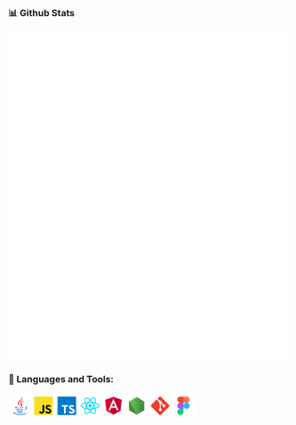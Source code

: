 ### 📊 Github Stats




<a href="https://github.com/leopoglia/leopoglia">
                <img src="https://raw.githubusercontent.com/leopoglia/leopoglia/f6cf406bda63715f8f44620368cadd9b12f9f3dd/generated/languages.svg#gh-dark-mode-only" />
                <img src="https://raw.githubusercontent.com/leopoglia/leopoglia/7ede33ceb15f5c4aafd1b05e6192259517e32b69/generated/overview.svg#gh-dark-mode-only"/>     
</a>

### 🔨 Languages and Tools:
<a href="https://www.java.com" target="_blank"><img align="left" alt="Java" height ="42px" src="https://github.com/leopoglia/leopoglia/blob/master/imgs/java.svg"></a>
<a href="https://developer.mozilla.org/en-US/docs/Web/JavaScript" target="_blank"> <img align="left" alt="JavaScript" height ="42px"  src="https://github.com/leopoglia/leopoglia/blob/master/imgs/javascript.svg"> </a>
<a href="https://www.typescriptlang.org/" target="_blank"><img align="left" alt="Typescirpt" height ="42px" src="https://github.com/leopoglia/leopoglia/blob/master/imgs/typescript.svg"></a>
<a href="https://reactjs.org/" target="_blank"> <img align="left" alt="React" height ="42px" src="https://github.com/leopoglia/leopoglia/blob/master/imgs/react.svg"></a>
<a href="https://angular.io/" target="_blank"> <img align="left" alt="Angular" height ="42px" src="https://github.com/leopoglia/leopoglia/blob/master/imgs/angular.svg"></a>
<a href="https://nodejs.org" target="_blank"><img align="left" alt="Node.js" height ="42px" src="https://github.com/leopoglia/leopoglia/blob/master/imgs/node.svg"></a>
<a href="https://git-scm.com/" target="_blank"> <img src="https://github.com/leopoglia/leopoglia/blob/master/imgs/git-scm.svg" align="left" alt="Git" height='42px'/></a>
<a href="https://www.figma.com/" target="_blank"> <img src="https://github.com/leopoglia/leopoglia/blob/master/imgs/figma.svg" alt="Figma" height='42px'/></a>



